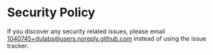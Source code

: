 # Security Policy

If you discover any security related issues, please email 1040745+dulabs@users.noreply.github.com instead of using the issue tracker.
